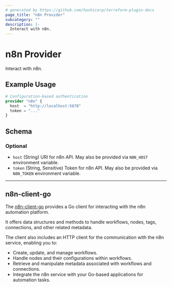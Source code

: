 ```yaml
---
# generated by https://github.com/hashicorp/terraform-plugin-docs
page_title: "n8n Provider"
subcategory: ""
description: |-
  Interact with n8n.
---
```


# n8n Provider

Interact with n8n.

## Example Usage

```terraform
# Configuration-based authentication
provider "n8n" {
  host  = "http://localhost:5678"
  token = "..."
}
```

<!-- schema generated by tfplugindocs -->
## Schema

### Optional

- `host` (String) URI for n8n API. May also be provided via `N8N_HOST` environment variable.
- `token` (String, Sensitive) Token for n8n API. May also be provided via `N8N_TOKEN` environment variable.

---

## n8n-client-go

The [n8n-client-go](./client.md) provides a Go client for interacting with the n8n automation platform.

It offers data structures and methods to handle workflows, nodes, tags, connections, and other related metadata.

The client also includes an HTTP client for the communication with the n8n service, enabling you to:

- Create, update, and manage workflows.
- Handle nodes and their configurations within workflows.
- Retrieve and manipulate metadata associated with workflows and connections.
- Integrate the n8n service with your Go-based applications for automation tasks.
